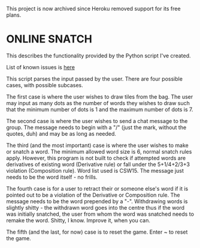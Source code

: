 This project is now archived since Heroku removed support for its free plans.

# ONLINE SNATCH

This describes the functionality provided by the Python script I've created.

List of known issues is [here](../master/issues.txt)

This script parses the input passed by the user. There are four possible
cases, with possible subcases.

The first case is where the user wishes to draw tiles from the bag. The
user may input as many dots as the number of words they wishes to draw such
that the minimum number of dots is 1 and the maximum number of dots is 7.

The second case is where the user wishes to send a chat message to the group.
The message needs to begin with a "/" (just the mark, without the quotes, duh)
and may be as long as needed.

The third (and the most important) case is where the user wishes to make or
snatch a word. The minimum allowed word size is 6, normal snatch rules apply.
However, this program is not built to check if attempted words are derivatives
of existing word (Derivative rule) or fall under the 5+1/4+2/3+3 violation
(Composition rule). Word list used is CSW15. The message just needs to be the
word itself - no frills.

The fourth case is for a user to retract their or someone else's word if it is
pointed out to be a violation of the Derivative or Composition rule. The
message needs to be the word prepended by a "-". Withdrawing words is slightly
shitty - the withdrawn word goes into the centre thus if the word was
initially snatched, the user from whom the word was snatched needs to remake
the word. Shitty, I know. Improve it, when you can.

The fifth (and the last, for now) case is to reset the game. Enter ~ to reset
the game.
